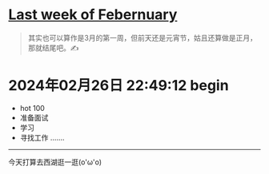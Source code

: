 # [Last week of  Febernuary](https://github.com/dululu/Blogs/issues/24)

> 其实也可以算作是3月的第一周，但前天还是元宵节，姑且还算做是正月，那就结尾吧。✍️
# 2024年02月26日 22:49:12 begin
* hot 100
* 准备面试
* 学习
* 寻找工作
....... 

---

今天打算去西湖逛一逛(o'ω'o)
